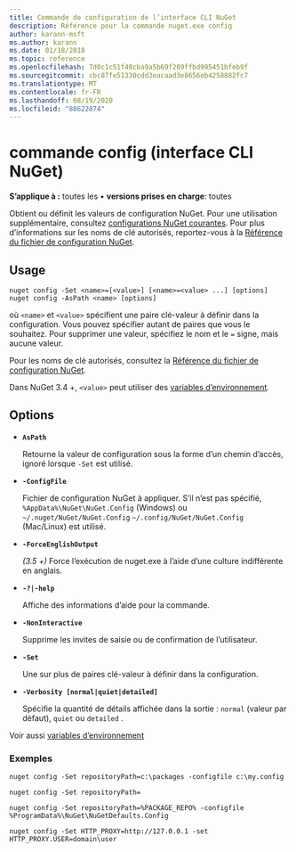 ```yaml
---
title: Commande de configuration de l’interface CLI NuGet
description: Référence pour la commande nuget.exe config
author: karann-msft
ms.author: karann
ms.date: 01/18/2018
ms.topic: reference
ms.openlocfilehash: 7d0c1c51f40cba9a5b69f209ffbd995451bfeb9f
ms.sourcegitcommit: cbc87fe51330cdd3eacaad3e8656eb4258882fc7
ms.translationtype: MT
ms.contentlocale: fr-FR
ms.lasthandoff: 08/19/2020
ms.locfileid: "88622874"
---
```

# <a name="config-command-nuget-cli"></a>commande config (interface CLI NuGet)

**S’applique à :** toutes les &bullet; **versions prises en charge**: toutes

Obtient ou définit les valeurs de configuration NuGet. Pour une utilisation supplémentaire, consultez [configurations NuGet courantes](../../consume-packages/configuring-nuget-behavior.md). Pour plus d’informations sur les noms de clé autorisés, reportez-vous à la [Référence du fichier de configuration NuGet](../nuget-config-file.md).

## <a name="usage"></a>Usage

```cli
nuget config -Set <name>=[<value>] [<name>=<value> ...] [options]
nuget config -AsPath <name> [options]
```

où `<name>` et `<value>` spécifient une paire clé-valeur à définir dans la configuration. Vous pouvez spécifier autant de paires que vous le souhaitez. Pour supprimer une valeur, spécifiez le nom et le `=` signe, mais aucune valeur.

Pour les noms de clé autorisés, consultez la [Référence du fichier de configuration NuGet](../nuget-config-file.md).

Dans NuGet 3.4 +, `<value>` peut utiliser des [variables d’environnement](cli-ref-environment-variables.md).

## <a name="options"></a>Options


- **`AsPath`**

  Retourne la valeur de configuration sous la forme d’un chemin d’accès, ignoré lorsque `-Set` est utilisé.

- **`-ConfigFile`**

  Fichier de configuration NuGet à appliquer. S’il n’est pas spécifié, `%AppData%\NuGet\NuGet.Config` (Windows) ou `~/.nuget/NuGet/NuGet.Config` `~/.config/NuGet/NuGet.Config` (Mac/Linux) est utilisé.

- **`-ForceEnglishOutput`**

  *(3.5 +)* Force l’exécution de nuget.exe à l’aide d’une culture indifférente en anglais.

- **`-?|-help`**

  Affiche des informations d’aide pour la commande.

- **`-NonInteractive`**

  Supprime les invites de saisie ou de confirmation de l’utilisateur.

- **`-Set`**

  Une sur plus de paires clé-valeur à définir dans la configuration.

- **`-Verbosity [normal|quiet|detailed]`**

  Spécifie la quantité de détails affichée dans la sortie : `normal` (valeur par défaut), `quiet` ou `detailed` .

Voir aussi [variables d’environnement](cli-ref-environment-variables.md)

### <a name="examples"></a>Exemples

```cli
nuget config -Set repositoryPath=c:\packages -configfile c:\my.config

nuget config -Set repositoryPath=

nuget config -Set repositoryPath=%PACKAGE_REPO% -configfile %ProgramData%\NuGet\NuGetDefaults.Config

nuget config -Set HTTP_PROXY=http://127.0.0.1 -set HTTP_PROXY.USER=domain\user
```
